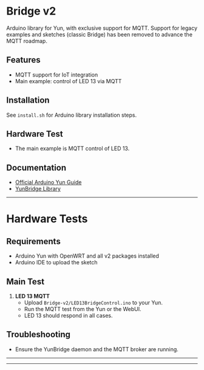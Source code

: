 
# Bridge v2

Arduino library for Yun, with exclusive support for MQTT. Support for legacy examples and sketches (classic Bridge) has been removed to advance the MQTT roadmap.

## Features
- MQTT support for IoT integration
- Main example: control of LED 13 via MQTT

## Installation
See `install.sh` for Arduino library installation steps.

## Hardware Test
- The main example is MQTT control of LED 13.

## Documentation
- [Official Arduino Yun Guide](https://docs.arduino.cc/retired/getting-started-guides/ArduinoYun/)
- [YunBridge Library](https://docs.arduino.cc/retired/archived-libraries/YunBridgeLibrary/)

---

# Hardware Tests

## Requirements
- Arduino Yun with OpenWRT and all v2 packages installed
- Arduino IDE to upload the sketch

## Main Test
1. **LED 13 MQTT**
    - Upload `Bridge-v2/LED13BridgeControl.ino` to your Yun.
    - Run the MQTT test from the Yun or the WebUI.
    - LED 13 should respond in all cases.

## Troubleshooting
- Ensure the YunBridge daemon and the MQTT broker are running.

---

---

